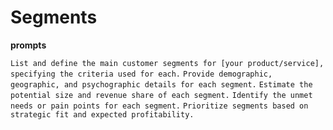# Segments

**prompts**

`List and define the main customer segments for [your product/service], specifying the criteria used for each.`
`Provide demographic, geographic, and psychographic details for each segment.`
`Estimate the potential size and revenue share of each segment.`
`Identify the unmet needs or pain points for each segment.`
`Prioritize segments based on strategic fit and expected profitability.`